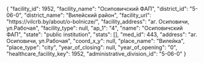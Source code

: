 {
    "facility_id": 1952,
    "facility_name": "Осиповичский ФАП",
    "district_id": "5-06-0",
    "district_name": "Вилейский район",
    "facility_url": "https:\/\/vilcrb.by\/about\/o-bolnicze\/",
    "facility_address": "аг. Осиповичи, ул.Рабочая",
    "facility_type": null,
    "ap_1": "4",
    "name": "Осиповичский ФАП",
    "state": "public institution",
    "stats": [],
    "med_id": 443,
    "address": "аг. Осиповичи, ул.Рабочая",
    "coord_x_y": null,
    "place_name": "Вилейка",
    "place_type": "city",
    "year_of_closing": null,
    "year_of_opening": "0",
    "healthcare_facility_key": 1952,
    "administrative_division_id": "5-06-0"
}